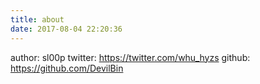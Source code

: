```yaml
---
title: about
date: 2017-08-04 22:20:36
---
```


author: sl00p
twitter: https://twitter.com/whu_hyzs
github: https://github.com/DevilBin
